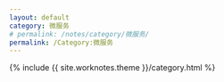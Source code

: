 ```yaml
---
layout: default
category: 微服务
# permalink: /notes/category/微服务/
permalink: /Category:微服务
---
```

{% include {{ site.worknotes.theme }}/category.html %}
